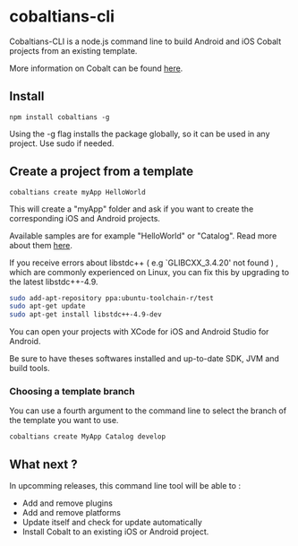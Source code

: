# cobaltians-cli

Cobaltians-CLI is a node.js command line to build Android and iOS Cobalt projects from an existing template.

More information on Cobalt can be found [here](http://cobaltians.com).

## Install

    npm install cobaltians -g

Using the -g flag installs the package globally, so it can be used in any project. Use sudo if needed.

## Create a project from a template

    cobaltians create myApp HelloWorld

This will create a "myApp" folder and ask if you want to create the corresponding iOS and Android projects.

Available samples are for example "HelloWorld" or "Catalog". Read more about them [here](https://github.com/cobaltians/cobalt/wiki/Samples-list).

If you receive errors about libstdc++ ( e.g `GLIBCXX_3.4.20' not found ) , which are commonly experienced on Linux, you can fix this by upgrading to the latest libstdc++-4.9.


``` sh
sudo add-apt-repository ppa:ubuntu-toolchain-r/test
sudo apt-get update
sudo apt-get install libstdc++-4.9-dev
```

You can open your projects with XCode for iOS and Android Studio for Android.

Be sure to have theses softwares installed and up-to-date SDK, JVM and build tools.

### Choosing a template branch

You can use a fourth argument to the command line to select the branch of the template you want to use.

    cobaltians create MyApp Catalog develop
    

## What next ?


In upcomming releases, this command line tool will be able to :

* Add and remove plugins 
* Add and remove platforms 
* Update itself and check for update automatically
* Install Cobalt to an existing iOS or Android project.

